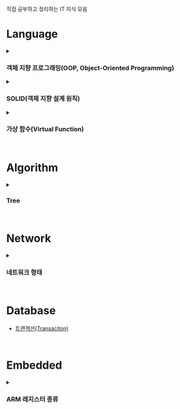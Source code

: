 직접 공부하고 정리하는 IT 지식 모음

# Language

<details>
  <summary><h3>객체 지향 프로그래밍(OOP, Object-Oriented Programming)</h3></summary>
  객체 지향 이란 프로그래밍에서 필요한 데이터를 추상화 시켜 <b>상태와 행위를 가진 객체</b>로 만들고, 객체들 간의 상호작용을 통해 로직을 구성하는 프로그래밍 방법을 말한다.
  <br>
  객체 지향 프로그래밍은 크게 추상화, 캡슐화, 상속, 다형성 4가지의 특징을 가진다.
  <br>

  ### 추상화(Abstraction)
  추상화의 사용 이유는 다른 곳의 코드를 수정할 필요 없이, 추가로 만들 부분만 새로 생성해주면 되는 것이 가장 큰 특징이다.

  #### 추상화의 특징
  - 객체에서 공통된 속성과 행위를 추출하는 것
  - 공통의 속성과 행위를 찾아서 타입을 정의하는 과정
  - 불필요한 정보는 숨기고 중요한 정보만을 표현함으로써 프로그램을 간단하게 만드는 것

  --- 

  ### 캡슐화(Encapsulation)
  캡슐화는 속성과 기능을 정의하는 변수와 메소드를 클래스라는 캡슐에 넣어서 분류하는 것을 말한다.
  <br>
  재활용이 원활하다는 장점이 있으며 캡슐화를 통해 정보은닉(접근 제어자)을 활용할 수 있다.

  #### 캡슐화의 특징
  - 데이터 구조와 데이터 다루는 방법을 결합 시켜 묶는 것(변수와 함수를 하나로 묶는 것을 뜻함)
  - 낮은 결합도를 유지할 수 있도록 설계하는 것

  ---

  ### 상속
  상속은 클래스의 속성과 행위를 하위 클래스에 물려주거나 하위 클래스가 속성과 행위를 물려 받는 것을 말한다.
  
  #### 상속의 특징
  - 코드의 재사용을 증대 시킬 수 있음(같은 기능 재구현 필요 없음)
  - 새로운 클래스가 기존의 클래스의 데이터와 연산을 이용할 수 있음

  #### 상속의 장단점

  |장점|단점|
  |:---|:---|
  |- 재사용으로 인한 코드가 줄어듦<br>- 범용적인 사용 가능<br>- 자료와 메서드의 자유로운 사용 및 추가 가능|- 상위 클래스의 변경이 어려움<br>- 불필요한 클래스가 증가할 수 있음<br>- 상속이 잘못 상용될 수 있음|

  ---

  ### 다형성
  객체 지향 프로그래밍은 하나의 클래스 내부의 같은 이름의 메서드를 여러 개 정의하거나 상위 클래스의 행위를 하위 클래스에서 재정의하여 사용할 수 있기 때문에 다형성이라는 특징을 갖게 된다.
  <br>
  가장 큰 특징으로 오버라이딩과 오버로딩이 있다.

  #### 다향성의 특징
  - 하나의 함수명이 상황에 따라 다른 의미로 해석될 수 있는 것
  - 어떠한 요소에 여러 개의 개념을 넣어 놓은 것
    
</details>

<details>
  <summary><h3>SOLID(객체 지향 설계 원칙)</h3></summary>
  객체 지향적으로 설계하기 위해 5 가지의 원칙이 있으며, 원칙의 앞글자를 따 SOLID 원칙이라고 부른다.

  ### 1. 단일 책임 원칙(SRP, Single Responsibility Principle)
  - 하나의 클래스는 단 하나의 책임만 가져야 함
  - 단일 책임 원칙이 지켜지지 않을 경우 한 책임의 변경에 의해 다른 책임과 관련된 코드에 영향이 갈 수 있음

  ---

  ### 2. 개방-폐쇄 원칙(OCP, Open-Closed Principle)
  - 소프트웨어 요소는 확장에는 열려있으나 변경에는 닫혀 있어야 함
  - 기능을 변경하거나 확장할 수 있으면서 기능을 사용하는 코드는 수정하지 않아야 함

  ---

  ### 3. 리스코프 치환 원칙(LSP, Liskov Substitution Principle)
  - 프로그램 객체는 프로그램의 정확성을 깨뜨리지 않으면서 하위 타입의 인스턴스로 바꿀 수 있어야 함
  - 상위 타입의 객체를 하위 타입의 객체로 치환해도 상위 타입을 사용하는 프로그램은 정상적으로 동작해야 함

  ---

  ### 4. 인터페이스 분리 원칙(ISP, Interface Segregation Principle)
  - 범용 인터페이스 하나보다 클라이언트를 위한 여러 개의 인터페이스로 구성하는 것이 좋음
  - 인터페이스는 인터페이스를 사용하는 클라이언트를 기준으로 분리해야 함
  - 클라이언트가 필요로 하는 인터페이스로 분리함으로써 각 클라이언트가 사용하지 않는 인터페이스에 변경이 있어도 영향을 받지 않도록 만들어야 함

  ---

  ### 5. 의존관계 역전 원칙(DIP, Dependency Inversion Principle)
  - 추상화에 의존해야 하며, 구체화에 의존하면 안됨
  - 고수준 모듈은 저수준 모듈의 구현에 의존해서는 안됨
  - 저수준 모듈은 고수준 모듈에서 정의한 추상화 타입에 의존해야 함
    
</details>


<details>
  <summary><h3>가상 함수(Virtual Function)</h3></summary>
  가상 함수란 <b>부모 클래스에서 상속 받을 클래스에서 재정의할 것으로 기대하고 정의해놓은 함수</b>를 말한다.
  <br>
  이러한 가상 함수는 자신을 호출하는 객체의 동적 타입에 따라 실제 호출할 함수가 결정된다.
  <br>
  <br>
  가상 함수는 virtual 키워드를 사용하여 선언한다.
  
  ```
  virtual 함수원형();
  ```

  <br>

  ### 바인딩(Binding)
  C++ 컴파일러는 함수를 호출할 때, 어느 블록에 있는 함수를 호출해야 하고, 해당 함수가 정확한 메모리 위치까지 알아야 한다.
  <br>
  이처럼 함수를 호출하는 코드에서 <b>어느 블록에 있는 함수를 실행하라는 의미</b>로 해석하는 것을 바인딩이라고 한다.
  <br>
  <br>
  대부분 함수를 호출하는 코드는 <b>컴파일 타임에 고정된 메모리 주소로 변환</b>된다.
  <br>
  이것을 정적 바인딩(Static Binding)이라고 한다.
  <br>
  C++에서 가상 함수가 아닌 멤버 함수는 모두 정적 바인딩을 하게 된다.
  <br>
  <br>
  하지만 가상 함수의 호출은 <b>컴파일러가 어떤 함수를 호출해야 하는지 미리 알 수 없다</b>.
  <br>
  왜냐하면, <b>가상 함수는 프로그램이 실행될 때 객체를 결정</b>하므로 컴파일 타임에 해당 객체를 특정할 수 없기 때문이다.
  <br>
  따라서 가상 함수의 경우 런 타임에 올바른 함수가 실행될 수 있도록 해야 한다.
  <br>
  이것을 동적 바인딩(Dynamic Binding) 이라고 한다.

  <br>

  ### 가상 함수 테이블(VTBL, Virtual Function Table)
  C++에서는 가상 함수의 정의와 동작 방식만을 규정하고 있으며, 그에 따른 구현은 컴파일러마다 다르다.
  <br>
  하지만 컴파일러가 가상 함수를 다루는 가장 일반적인 방식은 가상 함수 테이블을 이용하는 것이다.
  <br>
  <br>
  C++ 컴파일러는 각각의 객체마다 가상 함수 테이블을 가리키는 포인터를 저장하기 위한 숨겨진 멤버를 하나 추가한다.
  <br>
  이와 함께 가상 함수를 단 하나라도 가지는 클래스에 대해서 가상 함수 테이블을 작성한다.
  <br>
  이렇게 작성된 가상 함수 테이블에는 해당 클래스의 객체들을 위해 선언된 가상 함수들의 주소가 저장되게 된다.
  <br>
  <br>
  가상 함수를 호출하면, C++ 프로그램은 가상 함수 테이블에 접근하여 자신이 필요한 함수의 주소를 찾아 호출하게 된다.
  <br>
  가상 함수를 사용하면 이처럼 함수의 호출 과정이 복잡해지므로, 메모리와 실행 속도 측면에서 부담을 가지게 된다.
  <br>
  따라서 C++에서 <b>기본 바인딩은 정적 바인딩이며, 필요한 경우에만 가상 함수로 선언하도록</b> 하고 있다.
  > 파생 클래스가 재정의할 가능성이 있는 함수는 모두 가상 함수로 선언하는 편이 좋음

  <br>

  ### 순수 가상 함수(Pure Virtual Function)
  C++에서 가상 함수란 파생 클래스에서 재정의할 것으로 기대하는 멤버 함수를 의미한다.
  <br>
  따라서 가상 함수는 반드시 재정의해야만 하는 함수가 아닌, 재정의가 가능한 함수를 가리킨다.
  <br>
  <br>
  이와 달리 순수 가상 함수는 파생 함수는 파생 클래스에서 반드시 재정의해야 하는 멤버 함수를 의미한다.
  <br>
  이러한 가상 함수는 일반적으로 함수의 동작을 정의하는 본체를 가지고 있지 않다.
  <br>
  따라서 파생 클래스에서 재저으이하지 않으면 사용할 수 없다.
  <br>
  <br>
  아래와 같이 함수만 있고 본체가 없다는 의미로 함수 선언부 끝에 "=0"을 추가한다.

  ```
  virtual 함수 원형=0;
  ```
  
</details>

<br>

# Algorithm

<details>
  <summary><h3>Tree</h3></summary>

  ## Tree란?
  Tree는 **계층구조**를 가진 데이터 구조로, 부모-자식 개념을 가지는 **비선형 개념**의 Graph 자료구조의 일종이다.
  <br>
  트리 구조를 그림으로 나타낼 때는 실제 나무와는 반대로 뿌리가 맨 위에 나타내는 상하 반전된 형태로 표현한다.
  <br>
  <br>
  트리는 하나의 루트 노드(Root Node)를 가지며, 이 노드는 트리의 가장 맨 위에 존재한다.
  <br>
  루트 노드는 1개 이상의 자식 노드를 가지게 된다.
  <br>
  <img src="https://github.com/JeHeeYu/IT-Knowledge-Collection/assets/87363461/2f6016d3-2aad-4226-811e-382a99498ff5" width="700" height="300">
  <br>
  <br>
  ## Tree 특징
  - 계층 구조를 가지는 **계층 모델**
  - DAG(Directed Acyclic Graphs, 방향성이 없는 비순환 그래프) 의 한 종류로, Loop, Circuit이 없음, 즉 **사이클이 없음**
  - 노드가 N개인 트리는 **항상 N-1 개의 간선을 가짐**
  - 루트에서 어떤 노드로 가는 경로는 유일함
  - 임의의 노드 간 경로는 유일함, 즉 두 개의 정점 사이에 반드시 1개의 경로만을 가짐
  <br>
  
  
  ## Tree 용어
  - **루트 노드(Root Node)** : 부모가 없는 노드로 트리는 하나의 루트 노드만을 보유함
  - **단말 노드(Leaf Node)** : 자식이 없는 노드로 ‘말단 노드’ 또는 ‘잎 노드’라고도 함
  - **내부 노드(Internal Node)** : 단말 노드가 아닌 노드
  - **간선(Edge)** : 노드를 연결하는 선(Link, Branch 라고도 함)
  - **형제(Sibling)** : 같은 부모를 가지는 노드(형제 노드라고도 함)
  - **노드의 크기(Size)** : 자신을 포함한 모든 자식 노드의 개수
  - **노드의 깊이(Depth)** : 루트에서 어떤 노드에 도달하기 위해 거쳐야 하는 간선의 수
  - **노드의 레벨(Level)** : 트리의 특정 깊이를 가지는 노드의 집합
  - **노드의 차수(Degree)** : 하위 트리 개수 / 간선 수 (Degree) = 각 노드가 지닌 가지의 수
  - **트리의 차수(Degree of Tree)** : 트리의 최대 차수
  - **트리의 높이(Height)** : 루트 노드에서 가장 깊숙히(맨 아래) 있는 노드의 깊이

  <br>

  ## 트리 순회(Traversal) 방법
  트리의 순회 방법으로 전위(Prorder) 순회, 중위(Inorder) 순회, 후위(Postorder) 순회가 있다.

  ### 전위 순회(Preorder)
  전위 순회는 노드를 먼저 방문하고 그 다음 현재 노드의 왼쪽 하위 노드를, 마지막으로 하위 노드를 재귀적으로 방문하는 방법을 말한다.
  ```
  void preOrderTraversal(TreeNode node) {
      if(node != null) {
          visit(node);
          preOrderTraversal(node.left);
          preOrderTraversal(node.right);
    }
  }

  ```
  <p align="center">
    <img src="https://github.com/JeHeeYu/IT-Knowledge-Collection/assets/87363461/e5f6a5b8-fb70-4704-a0f1-9e651e5999c0" width="400" height="200">
  </p>
  <br>

  ### 중위 순회(Inorder)
  중위 순회는 왼쪽 노드를 먼저 방문하고, 그 다음 현재 노드, 마지막으로 오른쪽 노드를 방문하는 방법을 말한다.
  ```
  void inOrderTraversal(TreeNode node) {
      if(node != null) {
          inOrderTraversal(node.left);
          visit(node);
          inOrderTraversal(node.right);
      }
  }
  ```
  <p align="center">
    <img src="https://github.com/JeHeeYu/IT-Knowledge-Collection/assets/87363461/52e88a8d-0c20-456f-811c-ecea1e28c442" width="400" height="200">
  </p>
  <br>

  ### 후위 순회(Postorder)
  후위 순회는 두 자식 노드를 먼저 방문한 후 현재 노드를 방문하는 방법을 말한다.
  ```
  void postOrderTraversal(TreeNode node) {
      if(node != null) {
          postOrderTraversal(node.left);
          postOrderTraversal(node.right);
          visit(node);
      }
  }
  ```

  <p align="center">
    <img src="https://github.com/JeHeeYu/IT-Knowledge-Collection/assets/87363461/69a85296-da18-4671-9dc0-28c1f7ed88c3" width="400" height="200">
  </p>
  <br>
  
</details>

<br>

# Network

<details>
  <summary><h3>네트워크 형태</h3></summary>  

  ## 근거리 영역 네트워크(LAN, Local Area Network)
  근거리 영역 네트워크는 건물안의 범위나 특정 지역에서 사용하는 네트워크를 말한다.
  <br>
  유선 케이블, 적외선 링크, 무선 송수신기 등을 이용한다.
  <br>
  한 건물 또는 인접한 건물군 내에 있는 네트워크는 하나의 LAN으로 간주된다.

  <br>

  <p align="center">
    <img src="https://github.com/JeHeeYu/IT-Knowledge-Collection/assets/87363461/d4c5b907-6f70-4b75-b384-5fde9686db7b" width="800" height="400">
  </p>

  <br>

  ### LAN의 특징
  - 단일 기관의 소유 또는 제한된 지역 내의 통신
  - 광대역 전송 매체의 사용으로 고속 통신 가능
  - 공유 매체를 사용하므로 경로 선택 없이 매체에 연결된 모든 장치로 데이터 전송 가능
  - 오류 발생률이 낮으며 네트워크에 포함된 자원 공유 가능
  - 네트워크의 확장 또는 재배치 용이
  - 망의 구성 형태에 따라 성(스타)형, 버스형, 링형, 계층(트리)형으로 분류
  - 전송 매체로 꼬임선, 동축 케이블, 광섬유 케이블 등을 이용

  <br>

  ### LAN의 장단점
  **장점**
  - 통신 선로가 가장 짧아 제어가 간단하며 관리 및 확장이 용이함
  - 통신망 신뢰도가 높음
  - 상대적으로 낮은 비용이 드는 매체로 높은 대역폭 이용 가능
  - 게이트웨이, 브리지, 라우터 등의 네트워크 장비를 이용하여 다른 네트워크와 연동 가능
  - 다양한 응용을 수용할 수 있으며 많은 수의 단말 장치 연결 가능
  - 네트워크 관리 용이

  **단점**
  - 네트워크 중앙에 병목현상 가능성이 있음
  - 짧은 거리에서의 통신망을 지원하므로, 거리를 확장하기 위해 리피터, 허브, 브리지와 같은 네트워크 장비가 필요함

  <br>

## 광역 네트워크(WAN, Wide Area Network)
  광역 네트워크는 2개 이상의 LAN을 넓은 지역에 걸쳐 연결한 것을 말한다.
  <br>
  원거리에 있는 네트워크의 경우 라우터나 스위치에 묶을 수 없는 한계가 존재하기 때문에 이런 경우 네트워크 간의 연결을 위해 WAN을 사용한다.
  <br>
  <br>
  또한 LAN에 포함되지 않은 원격의 컴퓨터들도 WAN을 이용하여 서로 통신할 수 있다.
  <br>
  <br>
  WAN은 ISP(인터넷 서비스 제공자)가 제공하는 서비스를 사용하여 구축된 네트워크이다.
  <br>

  <p align="center">
    <img src="https://github.com/JeHeeYu/IT-Knowledge-Collection/assets/87363461/7a097d26-d527-47dd-b4bf-0cd624610ac5" width="800" height="400">
  </p>

  <br>

  ### WAN의 특징
  - 지역성 제한이 없음
  - 여러 LAN과 상호 작용함
  - LAN보다 복잡하고 어려움
  - 기술적 비용이 많이 발생함

  <br>

  ### WAN의 장단점
  **장점**
  - 넓은 범위이기 때문에 어디에서나 사용할 수 있는 유연성
  - 필요에 따라 새로운 위치나 지점을 추가하거나 기존 네트워크를 확장이 비교적 간단함
  - 긴 거리 통신을 지원함
    
  **단점**
  - LAN에 비해 거리가 길기 때문에 신호가 약해지거나 오류가 발생할 확률이 있음
  - 거리가 멀어지는 만큼 LAN에 비해 속도가 느림
  - 대역폭이 제한적이므로 대용량 데이터의 전송에 어려움이 있음
  - WAN을 설정하고 유지하는데 높은 비용이 발생함

  <br>

  ## 도시권 통신망(MAN, Metropolitan Area Network)
  도시권 통신망은 큰 도시 또는 캠퍼스에 퍼져 있는 네트워크이다.
  <br>
  MAN은 LAN보다 큰 규모를 가지지만 WAN보다는 작은 중간 크기 규모의 네트워크이다.
  <br>
  <br>
  대표적인 예로 DSL 전화망, 케이블 TV 네트워크를 통한 인터넷 서비스 제공이 있다.

  <br>

  <p align="center">
    <img src="https://github.com/JeHeeYu/IT-Knowledge-Collection/assets/87363461/7ad83b92-5b03-47d2-a7f3-e0ffe1045133" width="400" height="200">
  </p>

  <br>

  ### MAN의 특징
  - LAN에 비해 넓은 지리적 범위를 가지며, 일반적으로 도시 또는 국가의 한 지역을 커버함
  - MAN은 고속 데이터 전송을 지원하므로 여러 지점 간 빠른 데이터 공유 가능
  - MAN은 고성능 네트워크 요구 사항을 충족시키기 위해 설계되며 신속한 데이터 액세스를 지원함
  - 가상 LAN(VLAN)을 사용하여 여러 위치 간의 논리적인 분리를 가능하게 하여 보안 및 트래픽 관리 강화 가능

  <br>

  ### MAN의 장단점
  **장점**
  - 고속 데이터 전송을 지원하므로 근거리 지점 간 빠른 데이터 공유 가능
  - WAN에 비해 근거리 지역이므로 집중적인 서비스 제공 가능
  - 중요한 비즈니스 및 정부 기관과 같은 기관에서 사용되므로 높은 신뢰성
  - 지리적으로 제한된 네트워크이므로 관리가 상대적으로 간단함

  **단점**
  - WAN에 비해 작은 영역이므로 국가 간의 연결을 제공하지 못함
  - 고성능의 네트워크에 장비 및 라우팅 인프라를 구축할 때 높은 비용이 발생할 수 있음
  - 도시 또는 지역 내의 새로운 지점을 추가하거나 확장하는 것이 어려움
  - 특정 도시나 근거리에 적합하므로 원격 지역이나 농촌 지역에는 적합하지 않음

  <br>

  ## 인트라넷(Intranet)
  인트라넷은 기업이나 조직 내부에서 사용하는 전용 네트워크를 말한다.
  <br>
  인터넷과 유사한 기술을 사용하지만 내부 사용자만을 위한 목적으로 구축되는 특수한 형태의 네트워크이다.
  <br>
  <br>
  인트라넷을 이용하면 조직 내에서 관리되는 문서, 메신저, 게시판 등을 공개되지 않는 웹 페이지에서 처리할 수 있다.

  <br>

  <p align="center">
    <img src="https://github.com/JeHeeYu/IT-Knowledge-Collection/assets/87363461/bbb6d602-6be2-4dbf-9c74-cc2d40253bac" width="400" height="200">
  </p>

  <br>

  ### 인트라넷의 특징
  - 조직 내부에서만 사용되는 전용 네트워크
  - 민감한 정보와 데이터 보호
  - 외부 액세스가 제한되며 내부에서만 접속 가능
  - 조직의 크기 및 요구 사항에 따라 확장 용이


<br>

  ### 인트라넷의 장단점
  **장점**
  - 중요한 정보와 데이터를 보호하고 있어 보안에 강함
  - 조직 내에서 효율적인 의사 소통과 협업 촉진
  - 문서, 데이터 및 애플리케이션 공유로 업무 효율성 향상 가능
  - 종이 문서 및 물리적 자료 사용을 줄이고 디지털 프로세스로 비용 절감 가능

  **단점**
  - 외부 액세스가 제한되므로 원격 근무 협업 불가
  - 인트라넷 구축 및 유지 관리 초기 비용이 발생
  - 사용자의 권한, 보안 정책 등을 관리하기 위핸 복잡성 증가
  
  
</details>


  

<br>

# Database

- [트랜잭션(Transaciton)](https://github.com/JeHeeYu/IT-Knowledge-Collection/blob/main/Database/%ED%8A%B8%EB%9E%9C%EC%9E%AD%EC%85%98(Transaction)/README.md)

<br>

# Embedded

<details>

  <summary><h3>ARM 레지스터 종류</h3></summary> 

  ARM 프로세서의 동작 모드는 프로세스가 어떤 권한을 가지고 어떤 종류의 작업을 처리하는지 나타낸다.
  <br>
  ARM에서 제공하는 모드는 총 8가지의 모드가 있다.
  <br>
  <br>
  유저 모드와 시스템 모드는 프로그래밍을 통해 변경이 가능하고, 나머지 모드는 외부의 요청 또는 오류에 의해 이루어진다.
  <br>
  <br>
  ARM에는 상태 레지스터(Status Register)가 있는데, 이 레지스터에 값을 수정하여 각각의 동작 모드를 설정할 수 있다.

  <br>
  
  ### 유저(User) 모드
  유저 모드는 ARM이 User Task, Application 등을 수행할 때의 동작 모드이다.
  <br>
  유저 모드는 다른 모드들과 다르게 유일한 비특권(Un-Privilleged) 모드이다.
  > 특권 모드란 프로세서의 동작을 위한 모드로, 프로세서의 모든 메모리 접근 및 명령이 가능한 모드를 말함
  <br>
  <br>
  즉, 일반 사용자의 모드를 나타내고, 메모리, I/O 장치 등과 같은 시스템 자원 사용에 제한을 두고, 사용자의 실수를 미연에 방지하는 목적으로 활용할 수 있다.

  <br>

  ### 시스템(System) 모드
  시스템 모드는 유저 모드와 동일한 용도로 사용된다.
  유저 모드의 특별한 모드 느낌이다.
  <br>
  <br>
  유저 모드와 다른 점은 ARM 프로세서 내부의 CPSR을 완전히 읽고 쓸 수 있으며, 특권 모드이다.
  > CPSR(Current Program Status Register)는 ARM 프로세서의 세부 상태를 저장하는 용도로 사용됨

<br>

### IRQ(Interrupt ReQuest) 모드
IRQ 모드는 ARM에서 사용하는 일반적인 인터럽트를 처리하는 모드이다.
<br>
외부 장치에서 요청되는 IRQ의 발생에 의해 ARM 프로세서는 IRQ 모드로 전환 후 인터럽트 작업을 처리한다.

<br>

### FIQ(Fast Interrupt reQuest) 모드
FIQ 모드는 IRQ와 같이 인터럽트를 처리하는 모드인데, 인터럽트 중에서 빠르게(Fast) 인터럽트를 처리하는 모드를 말한다.
<br>
외부 장치에서 요청되는 FIQ의 발생에 의해 ARM 프로세서는 FIQ 모드로 전환 후 인터럽트 작업을 처리한다.
<br>
<br>
빠른 처리를 위해 Exception Vector 에서도 최하단에 존재하고 별도의 레지스터를 보유한다.

<br>

### SVC(Supervisor) 모드
SVC 모드는 시스템 자원 대부분을 자유롭게 관리할 수 있는 모드이다.
<br>
커널이나 디바이스 드라이버를 처리할 때 사용(System Call)하는 모드이기도 하다.
<br>
<br>
외부에서 Reset 신호 또는 SWI(SoftWare Interface) 신호가 발생하면 SVC 모드로 전환된다.

<br>

### 


</details>
